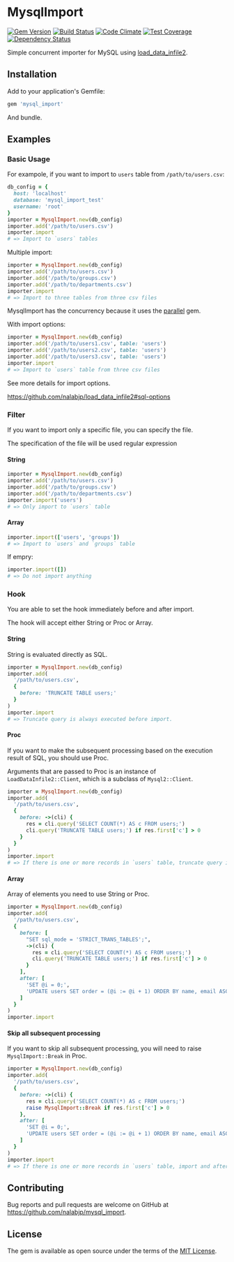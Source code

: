 # MysqlImport

[![Gem Version](https://badge.fury.io/rb/mysql_import.svg)](https://badge.fury.io/rb/mysql_import)
[![Build Status](https://travis-ci.org/nalabjp/mysql_import.svg?branch=master)](https://travis-ci.org/nalabjp/mysql_import)
[![Code Climate](https://codeclimate.com/github/nalabjp/mysql_import/badges/gpa.svg)](https://codeclimate.com/github/nalabjp/mysql_import)
[![Test Coverage](https://codeclimate.com/github/nalabjp/mysql_import/badges/coverage.svg)](https://codeclimate.com/github/nalabjp/mysql_import/coverage)
[![Dependency Status](https://gemnasium.com/badges/github.com/nalabjp/mysql_import.svg)](https://gemnasium.com/github.com/nalabjp/mysql_import)

Simple concurrent importer for MySQL using [load_data_infile2](https://github.com/nalabjp/load_data_infile2).

## Installation

Add to your application's Gemfile:

```ruby
gem 'mysql_import'
```

And bundle.

## Examples
### Basic Usage

For exampole, if you want to import to `users` table from `/path/to/users.csv`:
```ruby
db_config = {
  host: 'localhost'
  database: 'mysql_import_test'
  username: 'root'
}
importer = MysqlImport.new(db_config)
importer.add('/path/to/users.csv')
importer.import
# => Import to `users` tables
```

Multiple import:
```ruby
importer = MysqlImport.new(db_config)
importer.add('/path/to/users.csv')
importer.add('/path/to/groups.csv')
importer.add('/path/to/departments.csv')
importer.import
# => Import to three tables from three csv files
```

MysqlImport has the concurrency because it uses the [parallel](https://github.com/grosser/parallel) gem.

With import options:

```ruby
importer = MysqlImport.new(db_config)
importer.add('/path/to/users1.csv', table: 'users')
importer.add('/path/to/users2.csv', table: 'users')
importer.add('/path/to/users3.csv', table: 'users')
importer.import
# => Import to `users` table from three csv files
```

See more details for import options.

https://github.com/nalabjp/load_data_infile2#sql-options

### Filter

If you want to import only a specific file, you can specify the file.

The specification of the file will be used regular expression

#### String

```ruby
importer = MysqlImport.new(db_config)
importer.add('/path/to/users.csv')
importer.add('/path/to/groups.csv')
importer.add('/path/to/departments.csv')
importer.import('users')
# => Only import to `users` table
```

#### Array

```ruby
importer.import(['users', 'groups'])
# => Import to `users` and `groups` table
```

If empry:

```ruby
importer.import([])
# => Do not import anything
```

### Hook

You are able to set the hook immediately before and after import.

The hook will accept either String or Proc or Array.

#### String

String is evaluated directly as SQL.

```ruby
importer = MysqlImport.new(db_config)
importer.add(
  '/path/to/users.csv',
  {
    before: 'TRUNCATE TABLE users;'
  }
)
importer.import
# => Truncate query is always executed before import.
```

#### Proc

If you want to make the subsequent processing based on the execution result of SQL, you should use Proc.

Arguments that are passed to Proc is an instance of `LoadDataInfile2::Client`, which is a subclass of `Mysql2::Client`.

```ruby
importer = MysqlImport.new(db_config)
importer.add(
  '/path/to/users.csv',
  {
    before: ->(cli) {
      res = cli.query('SELECT COUNT(*) AS c FROM users;')
      cli.query('TRUNCATE TABLE users;') if res.first['c'] > 0
    }
  }
)
importer.import
# => If there is one or more records in `users` table, truncate query is executed.
```

#### Array

Array of elements you need to use String or Proc.

```ruby
importer = MysqlImport.new(db_config)
importer.add(
  '/path/to/users.csv',
  {
    before: [
      "SET sql_mode = 'STRICT_TRANS_TABLES';",
      ->(cli) {
        res = cli.query('SELECT COUNT(*) AS c FROM users;')
        cli.query('TRUNCATE TABLE users;') if res.first['c'] > 0
      }
    ],
    after: [
      'SET @i = 0;',
      'UPDATE users SET order = (@i := @i + 1) ORDER BY name, email ASC;',
    ]
  }
)
importer.import
```

#### Skip all subsequent processing

If you want to skip all subsequent processing, you will need to raise `MysqlImport::Break` in Proc.

```ruby
importer = MysqlImport.new(db_config)
importer.add(
  '/path/to/users.csv',
  {
    before: ->(cli) {
      res = cli.query('SELECT COUNT(*) AS c FROM users;')
      raise MysqlImport::Break if res.first['c'] > 0
    },
    after: [
      'SET @i = 0;',
      'UPDATE users SET order = (@i := @i + 1) ORDER BY name, email ASC;',
    ]
  }
)
importer.import
# => If there is one or more records in `users` table, import and after hook will be skipped.
```

## Contributing

Bug reports and pull requests are welcome on GitHub at https://github.com/nalabjp/mysql_import.


## License

The gem is available as open source under the terms of the [MIT License](http://opensource.org/licenses/MIT).

